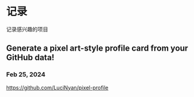 # 记录
记录感兴趣的项目

## Generate a pixel art-style profile card from your GitHub data!
### Feb 25, 2024
https://github.com/LuciNyan/pixel-profile
